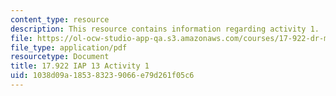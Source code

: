 ```yaml
---
content_type: resource
description: This resource contains information regarding activity 1.
file: https://ol-ocw-studio-app-qa.s3.amazonaws.com/courses/17-922-dr-martin-luther-king-jr-iap-design-seminar-january-iap-2013/1038d09a185383239066e79d261f05c6_MIT17_922IAP13_Activity1.pdf
file_type: application/pdf
resourcetype: Document
title: 17.922 IAP 13 Activity 1
uid: 1038d09a-1853-8323-9066-e79d261f05c6
---
```

